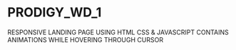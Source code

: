 # PRODIGY_WD_1
RESPONSIVE LANDING PAGE USING HTML CSS & JAVASCRIPT 
CONTAINS ANIMATIONS WHILE HOVERING THROUGH CURSOR

